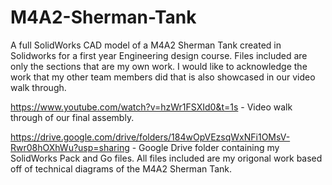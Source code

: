 # M4A2-Sherman-Tank
A full SolidWorks CAD model of a M4A2 Sherman Tank created in Solidworks for a first year Engineering design course.  Files included are only the sections that are my own work. I would like to acknowledge the work that my other team members did that is also showcased in our video walk through.

https://www.youtube.com/watch?v=hzWr1FSXId0&t=1s - Video walk through of our final assembly. 

https://drive.google.com/drive/folders/184wOpVEzsqWxNFi1OMsV-Rwr08hOXhWu?usp=sharing - Google Drive folder containing my SolidWorks Pack and Go files. All files included are my origonal work based off of technical diagrams of the M4A2 Sherman Tank.
